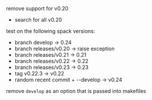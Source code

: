 remove support for v0.20
- search for all v0.20

test on the following spack versions:
- branch develop        -> 0.24
- branch releases/v0.20 -> raise exception
- branch releases/v0.21 -> 0.21
- branch releases/v0.22 -> 0.22
- branch releases/v0.23 -> 0.23
- tag    v0.22.3        -> v0.22
- random recent commit + --develop -> v0.24

remove `develop` as an option that is passed into makefiles
